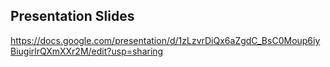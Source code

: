 ## Presentation Slides
https://docs.google.com/presentation/d/1zLzvrDiQx6aZgdC_BsC0Moup6iyBiugirlrQXmXXr2M/edit?usp=sharing
